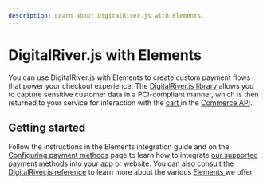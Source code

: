 ```yaml
---
description: Learn about DigitalRiver.js with Elements.
---
```


# DigitalRiver.js with Elements

You can use DigitalRiver.js with Elements to create custom payment flows that power your checkout experience. The [DigitalRiver.js library](../../../general-resources/reference/) allows you to capture sensitive customer data in a PCI-compliant manner, which is then returned to your service for interaction with the [cart ](../../../cart/creating-or-updating-a-cart/)in the [Commerce API](https://www.digitalriver.com/docs/commerce-api-reference/).

## Getting started

Follow the instructions in the Elements integration guide and on the [Configuring payment methods](payment-methods/) page to learn how to integrate [our supported payment methods](../../supported-payment-methods.md) into your app or website. You can also consult the [DigitalRiver.js reference](../../../general-resources/reference/) to learn more about the various [Elements ](../../../general-resources/reference/elements/)we offer.
